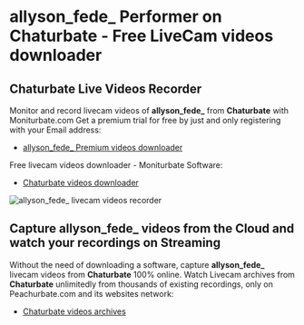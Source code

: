 # allyson_fede_ Performer on Chaturbate - Free LiveCam videos downloader

## Chaturbate Live Videos Recorder

Monitor and record livecam videos of **allyson_fede_** from **Chaturbate** with Moniturbate.com
Get a premium trial for free by just and only registering with your Email address:
* [allyson_fede_ Premium videos downloader](https://moniturbate.com/request-demo-licence-key.html)

Free livecam videos downloader - Moniturbate Software:
* [Chaturbate videos downloader](https://moniturbate.com/moniturbate-download-software.html)

![allyson_fede_ livecam videos recorder](https://peachurnet.com/templates/moniturbate-software.png)


## Capture allyson_fede_ videos from the Cloud and watch your recordings on Streaming

Without the need of downloading a software, capture **allyson_fede_** livecam videos from **Chaturbate** 100% online.
Watch Livecam archives from **Chaturbate** unlimitedly from thousands of existing recordings, only on Peachurbate.com and its websites network:
* [Chaturbate videos archives](https://peachurnet.com/)